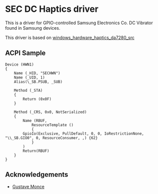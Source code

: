 # SEC DC Haptics driver

This is a driver for GPIO-controlled Samsung Electronics Co. DC Vibrator found in Samsung devices.

This driver is based on [windows_hardware_haptics_da7280_src](https://github.com/WOA-Project/windows_hardware_haptics_da7280_src)

## ACPI Sample

```asl
Device (HWN1)
{
    Name (_HID, "SECHWN")
    Name (_UID, 1)
    Alias(\_SB.PSUB, _SUB)

    Method (_STA)
    {
        Return (0x0F)
    }

    Method (_CRS, 0x0, NotSerialized)
    {
        Name (RBUF,
            ResourceTemplate ()
            {
		GpioIo(Exclusive, PullDefault, 0, 0, IoRestrictionNone, "\\_SB.GIO0", 0, ResourceConsumer, ,) {62}
            }
        )
        Return(RBUF)
    }
}
```

## Acknowledgements
* [Gustave Monce](https://github.com/gus33000)
